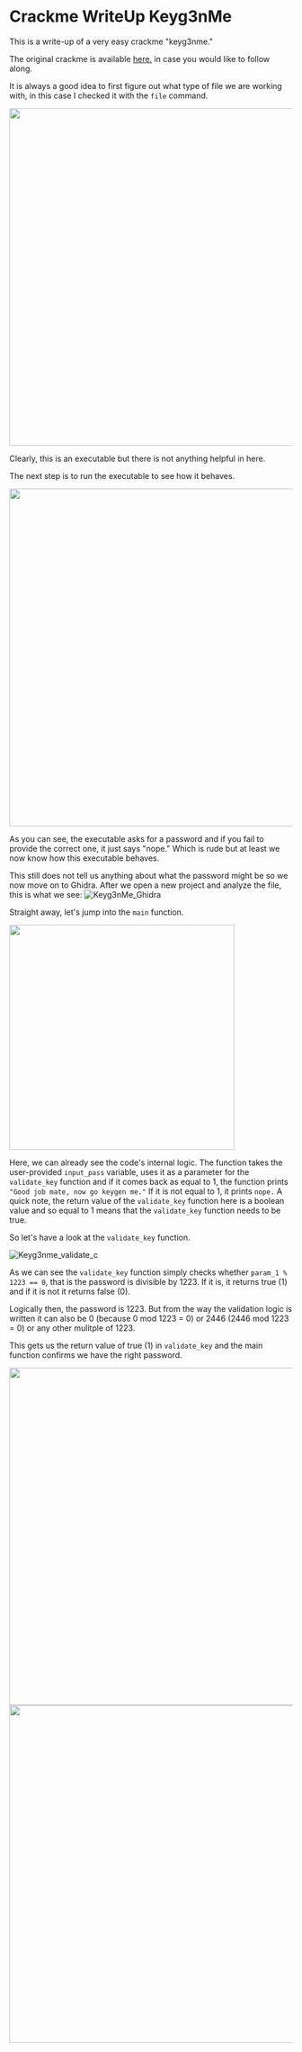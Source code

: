# Crackme WriteUp Keyg3nMe
This is a write-up of a very easy crackme "keyg3nme."

The original crackme is available [here.](https://crackmes.one/crackme/5da31ebc33c5d46f00e2c661) in case you would like to follow along.

It is always a good idea to first figure out what type of file we are working with, in this case I checked it with the `file` command.

<img src="https://user-images.githubusercontent.com/101567957/185750787-818e51b5-aa71-46a4-920a-7393d14dc45e.png" width="600">

Clearly, this is an executable but there is not anything helpful in here.

The next step is to run the executable to see how it behaves.

<img src="https://user-images.githubusercontent.com/101567957/185750952-568816c0-0cfa-4e5e-8f79-04bd248f476d.png" width="600">

As you can see, the executable asks for a password and if you fail to provide the correct one, it just says "nope." Which is rude but at least we now know how this executable behaves.

This still does not tell us anything about what the password might be so we now move on to Ghidra.
After we open a new project and analyze the file, this is what we see:
![Keyg3nMe_Ghidra](https://user-images.githubusercontent.com/101567957/185752028-9d0b5f5e-133e-4af0-be91-9665bcc8789d.png)

Straight away, let's jump into the `main` function.

<img src="https://user-images.githubusercontent.com/101567957/185752075-99fdd45c-40ab-4041-8092-6a78bd9b1e17.png" width="400">

Here, we can already see the code's internal logic. The function takes the user-provided `input_pass` variable, uses it as a parameter for the `validate_key` function and if it comes back as equal to 1, the function prints `"Good job mate, now go keygen me."` If it is not equal to 1, it prints `nope.`
A quick note, the return value of the `validate_key` function here is a boolean value and so equal to 1 means that the `validate_key` function needs to be true.

So let's have a look at the `validate_key` function. 

![Keyg3nme_validate_c](https://user-images.githubusercontent.com/101567957/185754474-20d204c6-d29c-4203-95f4-f398c84894c0.png)

As we can see the `validate_key` function simply checks whether `param_1 % 1223 == 0`, that is the password is divisible by 1223. If it is, it returns true (1) and if it is not it returns false (0).

Logically then, the password is 1223. But from the way the validation logic is written it can also be 0 (because 0 mod 1223 = 0) or 2446 (2446 mod 1223 = 0) or any other mulitple of 1223.

This gets us the return value of true (1) in `validate_key` and the main function confirms we have the right password.

<img src="https://user-images.githubusercontent.com/101567957/185755304-1f92a95c-8e59-4aa7-a9fb-248cab6a2ee8.png" width="600">

<img src="https://user-images.githubusercontent.com/101567957/185755307-da138b34-dd00-41c0-8f80-1411dbfefd04.png" width="600">

